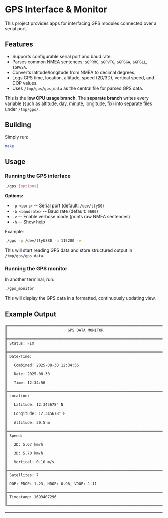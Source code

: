 # GPS Interface & Monitor

This project provides apps for interfacing GPS modules connected over a
serial port.

## Features

-   Supports configurable serial port and baud rate.
-   Parses common NMEA sentences: `$GPRMC`, `$GPVTG`, `$GPGGA`,
    `$GPGLL`, `$GPGSA`.
-   Converts latitude/longitude from NMEA to decimal degrees.
-   Logs GPS time, location, altitude, speed (2D/3D), vertical speed,
    and DOP values.
-   Uses `/tmp/gps/gps_data` as the central file for parsed GPS data.

This is the **low CPU usage branch**. The **separate branch** writes
every variable (such as altitude, day, minute, longitude, fix) into
separate files under `/tmp/gps/`.

## Building

Simply run:

``` bash
make
```

## Usage

### Running the GPS interface

``` bash
./gps [options]
```

**Options:**
- `-p <port>` -- Serial port (default: `/dev/ttyS0`)
- `-b <baudrate>` -- Baud rate (default: `9600`)
- `-v` -- Enable verbose mode (prints raw NMEA sentences) 
- `-h` -- Show help

Example:

``` bash
./gps -p /dev/ttyUSB0 -b 115200 -v
```

This will start reading GPS data and store structured output in
`/tmp/gps/gps_data`.

### Running the GPS monitor

In another terminal, run:

``` bash
./gps_monitor
```

This will display the GPS data in a formatted, continuously updating
view.

## Example Output

    ╔══════════════════════════════════════════════════════════════════════════════╗
    ║                           GPS DATA MONITOR                                          ║
    ╠══════════════════════════════════════════════════════════════════════════════╣
    ║ Status: FIX                                                                         ║
    ╠══════════════════════════════════════════════════════════════════════════════╣
    ║ Date/Time:                                                                          ║
    ║   Combined: 2025-08-30 12:34:56                                                     ║
    ║   Date: 2025-08-30                                                                  ║
    ║   Time: 12:34:56                                                                    ║
    ╠══════════════════════════════════════════════════════════════════════════════╣
    ║ Location:                                                                           ║
    ║   Latitude: 12.345678° N                                                            ║
    ║   Longitude: 12.345678° E                                                           ║
    ║   Altitude: 30.5 m                                                                  ║
    ╠══════════════════════════════════════════════════════════════════════════════╣
    ║ Speed:                                                                              ║
    ║   2D: 5.67 km/h                                                                     ║
    ║   3D: 5.70 km/h                                                                     ║
    ║   Vertical: 0.10 m/s                                                                ║
    ╠══════════════════════════════════════════════════════════════════════════════╣
    ║ Satellites: 7                                                                       ║
    ║ DOP: PDOP: 1.23, HDOP: 0.98, VDOP: 1.11                                             ║
    ╠══════════════════════════════════════════════════════════════════════════════╣
    ║ Timestamp: 1693407296                                                               ║
    ╚══════════════════════════════════════════════════════════════════════════════╝

------------------------------------------------------------------------

